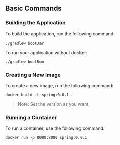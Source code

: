## Basic Commands

### Building the Application

To build the application, run the following command:
```
./gradlew bootJar
```

To run your application without docker:
```
./gradlew bootRun
```

### Creating a New Image

To create a new image, run the following command:
```
docker build -t spring:0.0.1 .
```
> Note: Set the version as you want.

### Running a Container

To run a container, use the following command:
```
docker run -p 8080:8080 spring:0.0.1
```